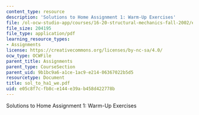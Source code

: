 ```yaml
---
content_type: resource
description: 'Solutions to Home Assignment 1: Warm-Up Exercises'
file: /ol-ocw-studio-app/courses/16-20-structural-mechanics-fall-2002/e05c8f7cfb8ce144e39ab458d422778b_sol_to_ha1_we.pdf
file_size: 204195
file_type: application/pdf
learning_resource_types:
- Assignments
license: https://creativecommons.org/licenses/by-nc-sa/4.0/
ocw_type: OCWFile
parent_title: Assignments
parent_type: CourseSection
parent_uid: 9b1bc9a6-a1ce-1ac9-e214-06367022b5d5
resourcetype: Document
title: sol_to_ha1_we.pdf
uid: e05c8f7c-fb8c-e144-e39a-b458d422778b
---
```

Solutions to Home Assignment 1: Warm-Up Exercises